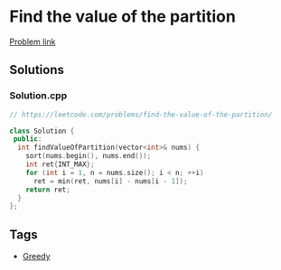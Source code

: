 # Find the value of the partition

[Problem link](https://leetcode.com/problems/find-the-value-of-the-partition/)

## Solutions


### Solution.cpp
```cpp
// https://leetcode.com/problems/find-the-value-of-the-partition/

class Solution {
 public:
  int findValueOfPartition(vector<int>& nums) {
    sort(nums.begin(), nums.end());
    int ret{INT_MAX};
    for (int i = 1, n = nums.size(); i < n; ++i)
      ret = min(ret, nums[i] - nums[i - 1]);
    return ret;
  }
};
```
## Tags

* [Greedy](/Collections/greedy.md#greedy)
